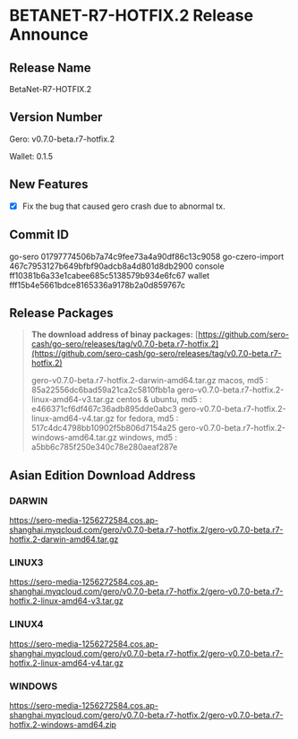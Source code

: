 # BETANET-R7-HOTFIX.2 Release Announce


## Release Name

BetaNet-R7-HOTFIX.2



## Version Number

Gero: v0.7.0-beta.r7-hotfix.2

Wallet: 0.1.5



## New Features

- [x] Fix the bug that caused gero crash due to abnormal tx.



## Commit ID

go-sero      01797774506b7a74c9fee73a4a90df86c13c9058
go-czero-import  467c7953127b649bfbf90adcb8a4d801d8db2900
console  ff10381b6a33e1cabee685c5138579b934e6fc67
wallet  fff15b4e5661bdce8165336a9178b2a0d859767c



## Release Packages

> **The download address of binay packages:**
> [https://github.com/sero-cash/go-sero/releases/tag/v0.7.0-beta.r7-hotfix.2](https://github.com/sero-cash/go-sero/releases/tag/v0.7.0-beta.r7-hotfix.2)
>
> gero-v0.7.0-beta.r7-hotfix.2-darwin-amd64.tar.gz  macos,  md5 : 85a22556dc6bad59a21ca2c5810fbb1a
> gero-v0.7.0-beta.r7-hotfix.2-linux-amd64-v3.tar.gz  centos & ubuntu, md5 : e466371cf6df467c36adb895dde0abc3
> gero-v0.7.0-beta.r7-hotfix.2-linux-amd64-v4.tar.gz  for fedora, md5 : 517c4dc4798bb10902f5b806d7154a25
> gero-v0.7.0-beta.r7-hotfix.2-windows-amd64.tar.gz  windows, md5 : a5bb6c785f250e340c78e280aeaf287e



## Asian Edition Download Address

### DARWIN

<https://sero-media-1256272584.cos.ap-shanghai.myqcloud.com/gero/v0.7.0-beta.r7-hotfix.2/gero-v0.7.0-beta.r7-hotfix.2-darwin-amd64.tar.gz>

### LINUX3

<https://sero-media-1256272584.cos.ap-shanghai.myqcloud.com/gero/v0.7.0-beta.r7-hotfix.2/gero-v0.7.0-beta.r7-hotfix.2-linux-amd64-v3.tar.gz>

### LINUX4

<https://sero-media-1256272584.cos.ap-shanghai.myqcloud.com/gero/v0.7.0-beta.r7-hotfix.2/gero-v0.7.0-beta.r7-hotfix.2-linux-amd64-v4.tar.gz>

### WINDOWS

<https://sero-media-1256272584.cos.ap-shanghai.myqcloud.com/gero/v0.7.0-beta.r7-hotfix.2/gero-v0.7.0-beta.r7-hotfix.2-windows-amd64.zip>


